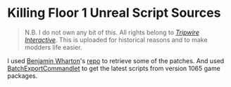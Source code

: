 # Killing Floor 1 Unreal Script Sources

> N.B. I do not own any bit of this. All rights belong to [*Tripwire Interactive*](https://tripwireinteractive.com/). This is uploaded for historical reasons and to make modders life easier.

I used [Benjamin Wharton](https://app.assembla.com/profile/BenjaminWharton)'s [repo](https://app.assembla.com/spaces/killingfloorsource/subversion/source) to retrieve some of the patches. And used [BatchExportCommandlet](https://wiki.beyondunreal.com/Legacy:BatchExportCommandlet) to get the latest scripts from version 1065 game packages.
